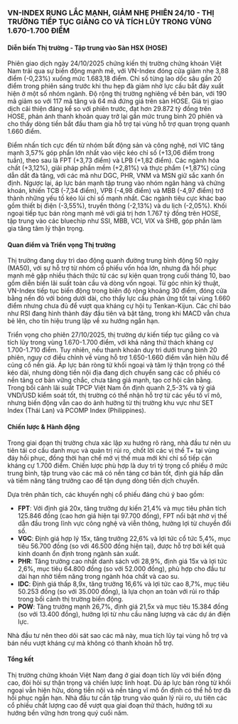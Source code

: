 ### VN-INDEX RUNG LẮC MẠNH, GIẢM NHẸ PHIÊN 24/10 - THỊ TRƯỜNG TIẾP TỤC GIẰNG CO VÀ TÍCH LŨY TRONG VÙNG 1.670-1.700 ĐIỂM

#### Diễn biến Thị trường - Tập trung vào Sàn HSX (HOSE)
Phiên giao dịch ngày 24/10/2025 chứng kiến thị trường chứng khoán Việt Nam trải qua sự biến động mạnh mẽ, với VN-Index đóng cửa giảm nhẹ 3,88 điểm (-0,23%) xuống mức 1.683,18 điểm. Chỉ số từng lao dốc sâu gần 20 điểm trong phiên sáng trước khi thu hẹp đà giảm nhờ lực cầu bắt đáy xuất hiện ở một số nhóm ngành. Độ rộng thị trường nghiêng về bên bán, với 190 mã giảm so với 117 mã tăng và 64 mã đứng giá trên sàn HOSE. Giá trị giao dịch cải thiện đáng kể so với phiên trước, đạt hơn 29.872 tỷ đồng trên HOSE, phản ánh thanh khoản quay trở lại gần mức trung bình 20 phiên và cho thấy dòng tiền bắt đầu tham gia hỗ trợ tại vùng hỗ trợ quan trọng quanh 1.660 điểm.

Điểm nhấn tích cực đến từ nhóm bất động sản và công nghệ, nơi VIC tăng mạnh 3,57% góp phần lớn nhất vào việc kéo chỉ số (+13,06 điểm trong tuần), theo sau là FPT (+3,73 điểm) và LPB (+1,82 điểm). Các ngành hóa chất (+3,12%), giải pháp phần mềm (+2,81%) và thực phẩm (+1,87%) cũng dẫn dắt đà tăng, với các mã như DGC, PHR, VNM và MSN giữ sắc xanh ổn định. Ngược lại, áp lực bán mạnh tập trung vào nhóm ngân hàng và chứng khoán, khiến TCB (-7,34 điểm), VPB (-4,98 điểm) và MBB (-4,97 điểm) trở thành những yếu tố kéo lùi chỉ số mạnh nhất. Các ngành tiêu cực khác bao gồm thiết bị điện (-3,55%), truyền thông (-2,13%) và du lịch (-2,05%). Khối ngoại tiếp tục bán ròng mạnh mẽ với giá trị hơn 1.767 tỷ đồng trên HOSE, tập trung vào các bluechip như SSI, MBB, VCI, VIX và SHB, góp phần làm gia tăng tâm lý thận trọng.

#### Quan điểm và Triển vọng Thị trường
Thị trường đang duy trì dao động quanh đường trung bình động 50 ngày (MA50), với sự hỗ trợ từ nhóm cổ phiếu vốn hóa lớn, nhưng đà hồi phục mạnh mẽ gặp nhiều thách thức từ các sự kiện quan trọng cuối tháng 10, bao gồm diễn biến lãi suất toàn cầu và dòng vốn ngoại. Từ góc nhìn kỹ thuật, VN-Index tiếp tục biến động trong biên độ rộng khoảng 30 điểm, đóng cửa bằng nến đỏ với bóng dưới dài, cho thấy lực cầu phản ứng tốt tại vùng 1.660 điểm nhưng chưa đủ để vượt qua kháng cự hội tụ Tenkan-Kijun. Các chỉ báo như RSI đang hình thành đáy đầu tiên và bật tăng, trong khi MACD vẫn chưa bẻ lên, cho tín hiệu trung lập về xu hướng ngắn hạn.

Triển vọng cho phiên 27/10/2025, thị trường dự kiến tiếp tục giằng co và tích lũy trong vùng 1.670-1.700 điểm, với khả năng thử thách kháng cự 1.700-1.710 điểm. Tuy nhiên, nếu thanh khoản duy trì dưới trung bình 20 phiên, nguy cơ điều chỉnh về vùng hỗ trợ 1.650-1.660 điểm vẫn hiện hữu để củng cố nền giá. Áp lực bán ròng từ khối ngoại và tâm lý thận trọng có thể kéo dài, nhưng dòng tiền nội địa đang dịch chuyển sang các cổ phiếu có nền tảng cơ bản vững chắc, chưa tăng giá mạnh, tạo cơ hội cân bằng. Trong bối cảnh lãi suất TPCP Việt Nam ổn định quanh 2,5-3% và tỷ giá VND/USD kiểm soát tốt, thị trường có thể nhận hỗ trợ từ các yếu tố vĩ mô, nhưng biến động vẫn cao do ảnh hưởng từ thị trường khu vực như SET Index (Thái Lan) và PCOMP Index (Philippines).

#### Chiến lược & Hành động
Trong giai đoạn thị trường chưa xác lập xu hướng rõ ràng, nhà đầu tư nên ưu tiên tái cơ cấu danh mục và quản trị rủi ro, chốt lời các vị thế T+ tại vùng đáy hồi phục, đồng thời hạn chế mở vị thế mua mới khi chỉ số tiếp cận kháng cự 1.700 điểm. Chiến lược phù hợp là duy trì tỷ trọng cổ phiếu ở mức trung bình, tập trung vào các mã có nền tảng cơ bản tốt, định giá hấp dẫn và tiềm năng tăng trưởng cao để tận dụng dòng tiền dịch chuyển.

Dựa trên phân tích, các khuyến nghị cổ phiếu đáng chú ý bao gồm:
- **FPT**: Với định giá 20x, tăng trưởng dự kiến 21,4% và mục tiêu phân tích 125.846 đồng (cao hơn giá hiện tại 97.700 đồng), FPT nổi bật nhờ vị thế dẫn đầu trong lĩnh vực công nghệ và viễn thông, hưởng lợi từ chuyển đổi số.
- **VGC**: Định giá hợp lý 15x, tăng trưởng 22,6% và lợi tức cổ tức 5,4%, mục tiêu 56.700 đồng (so với 46.500 đồng hiện tại), được hỗ trợ bởi kết quả kinh doanh ổn định trong ngành sản xuất.
- **PHR**: Tăng trưởng cao nhất danh sách với 28,9%, định giá 15x và lợi tức 2,6%, mục tiêu 64.800 đồng (so với 52.000 đồng), phù hợp cho đầu tư dài hạn nhờ tiềm năng trong ngành hóa chất và cao su.
- **IDC**: Định giá thấp 8,9x, tăng trưởng 16,6% và lợi tức cao 8,7%, mục tiêu 50.253 đồng (so với 35.000 đồng), là lựa chọn an toàn với rủi ro thấp trong bối cảnh thị trường biến động.
- **POW**: Tăng trưởng mạnh 26,7%, định giá 21,5x và mục tiêu 15.384 đồng (so với 13.400 đồng), hưởng lợi từ nhu cầu năng lượng và các dự án điện lực.

Nhà đầu tư nên theo dõi sát sao các mã này, mua tích lũy tại vùng hỗ trợ và bán nếu vượt kháng cự mà không có thanh khoản hỗ trợ.

#### Tổng kết
Thị trường chứng khoán Việt Nam đang ở giai đoạn tích lũy với biến động cao, đòi hỏi sự thận trọng và chiến lược linh hoạt. Dù áp lực bán ròng từ khối ngoại vẫn hiện hữu, dòng tiền nội và nền tảng vĩ mô ổn định có thể hỗ trợ đà hồi phục ngắn hạn. Nhà đầu tư cần tập trung vào quản lý rủi ro, ưu tiên các cổ phiếu chất lượng cao để vượt qua giai đoạn thử thách, hướng tới xu hướng bền vững hơn trong quý cuối năm.
